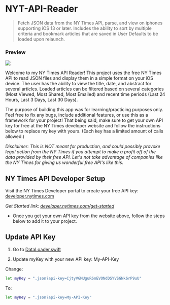 # NYT-API-Reader

> Fetch JSON data from the NY Times API, parse, and view on iphones supporting iOS 13 or later. Includes the ability to sort by multiple criteria and bookmark articles that are saved in User Defaults to be loaded upon relaunch. 


### Preview
![](https://github.com/getyarley/getyarley-images/blob/master/NYT-Reader_ex.GIF?raw=true)


Welcome to my NY Times API Reader! This project uses the free NY Times API to read JSON files and display them in a simple format on your iOS device. The user has the ability to view the title, date, and abstract for several articles. Loaded articles can be filtered based on several categories (Most Viewed, Most Shared, Most Emailed) and recent time periods (Last 24 Hours, Last 3 Days, Last 30 Days).

The purpose of building this app was for learning/practicing purposes only. Feel free to fix any bugs, include additional features, or use this as a framework for your project! That being said, make sure to get your own API key for free at the NY Times developer website and follow the instructions below to replace my key with yours. (Each key has a limited amount of calls allowed.)


_Disclaimer: This is NOT meant for production, and could possibly provoke legal action from the NY Times if you attempt to make a profit off of the data provided by their free API. Let's not take advantage of companies like the NY Times for giving us wonderful free API's like this._




## NY Times API Developer Setup

Visit the NY Times Developer portal to create your free API key: [developer.nytimes.com](https://developer.nytimes.com/)

_Get Started link:  [developer.nytimes.com/get-started](https://developer.nytimes.com/get-started)_

- Once you get your own API key from the website above, follow the steps below to add it to your project.


## Update API Key
1. Go to [DataLoader.swift](https://github.com/getyarley/NYT-API-Reader/blob/master/NYT-Reader/Model/DataLoader.swift)

2. Update myKey with your new API key: My-API-Key

Change:
```sh
let myKey = ".json?api-key=CjtyVGMUguR6nEVONdDSYVSGNk6rP9uU"
```
To: 
```sh
let myKey = ".json?api-key=My-API-Key"
```




